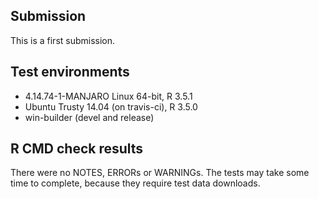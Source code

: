 ## Submission

This is a first submission.

## Test environments

* 4.14.74-1-MANJARO Linux 64-bit, R 3.5.1
* Ubuntu Trusty 14.04 (on travis-ci), R 3.5.0
* win-builder (devel and release)

## R CMD check results

There were no NOTES, ERRORs or WARNINGs.
The tests may take some time to complete, because they require test data downloads. 
